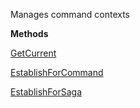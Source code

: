 Manages command contexts

**Methods**

[GetCurrent](Bifrost.Commands.ICommandContextManager.GetCurrent)


[EstablishForCommand](Bifrost.Commands.ICommandContextManager.EstablishForCommand)


[EstablishForSaga](Bifrost.Commands.ICommandContextManager.EstablishForSaga)
